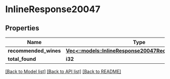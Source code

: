 # InlineResponse20047

## Properties

Name | Type | Description | Notes
------------ | ------------- | ------------- | -------------
**recommended_wines** | [**Vec<::models::InlineResponse20047RecommendedWines>**](inline_response_200_47_recommendedWines.md) |  | 
**total_found** | **i32** |  | 

[[Back to Model list]](../README.md#documentation-for-models) [[Back to API list]](../README.md#documentation-for-api-endpoints) [[Back to README]](../README.md)



